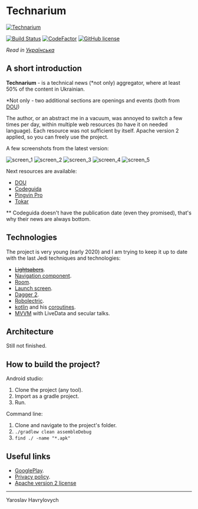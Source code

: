 # Technarium

[![Technarium](./readme_files/technarium_logo.png)](https://play.google.com/store/apps/details?id=com.gmail.yaroslavlancelot.technarium)

[![Build Status](https://travis-ci.com/YaroslavHavrylovych/technical_news.svg?branch=development)](https://travis-ci.com/github/YaroslavHavrylovych/technical_news)
[![CodeFactor](https://www.codefactor.io/repository/github/yaroslavhavrylovych/technical_news/badge)](https://www.codefactor.io/repository/github/yaroslavhavrylovych/technical_news)
[![GitHub license](https://img.shields.io/badge/license-Apache%20License%202.0-blue.svg?style=flat)](https://www.apache.org/licenses/LICENSE-2.0)

*Read in [Українська](README-UK.md)*

## A short introduction

**Technarium** - is a technical news (\*not only) aggregator,
where at least 50% of the content in Ukrainian.

\*Not only - two additional sections are openings and events (both from 
[DOU](https://dou.ua/?switch_lang=en))

The author, or an abstract me in a vacuum, was annoyed to switch a few
times per day, within multiple web resources (to have it on needed language).
Each resource was not sufficient by itself.
Apache version 2 applied, so you can freely use the project.

A few screenshots from the latest version:

![screen\_1](./readme_files/screens/screen_1.jpg)
![screen\_2](./readme_files/screens/screen_2.jpg)
![screen\_3](./readme_files/screens/screen_3.jpg)
![screen\_4](./readme_files/screens/screen_4.jpg)
![screen\_5](./readme_files/screens/screen_5.jpg)

Next resources are available:
- [DOU](https://dou.ua/?switch_lang=en)
- [Codeguida](https://codeguida.com/)
- [Pingvin Pro](https://pingvin.pro/)
- [Tokar](https://tokar.ua/)

\*\* Codeguida doesn't have the publication date (even they promised),
that's why their news are always bottom.

## Technologies

The project is very young (early 2020) and I am trying to keep it up to date
with the last Jedi techniques and technologies:

- [~~Lightsabers~~](https://en.wikipedia.org/wiki/Lightsaber).
- [Navigation component](https://developer.android.com/guide/navigation/navigation-getting-started).
- [Room](https://developer.android.com/topic/libraries/architecture/room).
- [Launch screen](https://material.io/design/communication/launch-screen.html#usage).
- [Dagger 2](https://developer.android.com/training/dependency-injection/dagger-android).
- [Robolectric](http://robolectric.org/getting-started/).
- [kotlin](https://developer.android.com/kotlin) and his [coroutines](https://kotlinlang.org/docs/reference/coroutines-overview.html).
- [MVVM](https://proandroiddev.com/mvvm-with-kotlin-android-architecture-components-dagger-2-retrofit-and-rxandroid-1a4ebb38c699) with LiveData and secular talks.

## Architecture

Still not finished.

## How to build the project?

Android studio:

1. Clone the project (any tool).
2. Import as a gradle project.
3. Run.

Command line:

1. Clone and navigate to the project's folder.
2. `./gradlew clean assembleDebug`
3. `find ./ -name "*.apk"`

## Useful links

- [GooglePlay](https://play.google.com/store/apps/details?id=com.gmail.yaroslavlancelot.technarium).
- [Privacy policy](https://github.com/YaroslavHavrylovych/technical_news/wiki/privacy_policy).
- [Apache version 2 license](LICENSE)

---------------------------------------
Yaroslav Havrylovych
